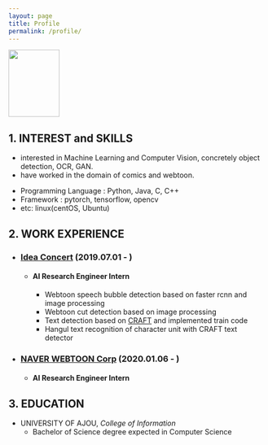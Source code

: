 ```yaml
---
layout: page
title: Profile
permalink: /profile/
---
```

<img src="https://user-images.githubusercontent.com/51018265/71775988-bda89f80-2fcc-11ea-995b-64abf0c50cbb.png" width="100" height="132">

## 1. INTEREST and SKILLS

- interested in Machine Learning and Computer Vision, concretely object detection, OCR, GAN.
- have worked in the domain of comics and webtoon.
* Programming Language : Python, Java, C, C++ 
* Framework : pytorch, tensorflow, opencv
* etc: linux(centOS, Ubuntu)

## 2. WORK EXPERIENCE

- ### [Idea Concert](http://www.ideaconcert.com/) (2019.07.01 - )
  - #### AI Research Engineer Intern 
    - Webtoon speech bubble detection based on faster rcnn and image processing
    - Webtoon cut detection based on image processing
    - Text detection based on [CRAFT](https://arxiv.org/abs/1904.01941) and implemented train code
    - Hangul text recognition of character unit with CRAFT text detector 

 - ### [NAVER WEBTOON Corp](https://webtoonscorp.com/) (2020.01.06 - )
    - #### AI Research Engineer Intern 


## 3. EDUCATION

  - UNIVERSITY OF AJOU, *College of Information*
    - Bachelor of Science degree expected in Computer Science 


